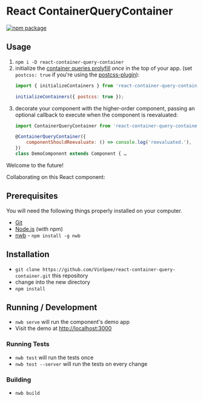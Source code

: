 # React ContainerQueryContainer

[![npm package][npm-badge]][npm]


## Usage

1. `npm i -D react-container-query-container`
2. initialize the [container queries
	 prolyfill](https://github.com/ausi/cq-prolyfill) *once* in the top of your app. (set `postcss: true` if you're using the [postcss-plugin](https://github.com/ausi/cq-prolyfill/blob/master/docs/postcss.md)):
	```js
	import { initializeContainers } from 'react-container-query-container';
	
	initializeContainers({ postcss: true });
	```
3. decorate your component with the higher-order component, passing an optional
	 callback to execute when the component is reevaluated:
	```js
	import ContainerQueryContainer from 'react-container-query-container';

	@ContainerQueryContainer({
		componentShouldReevaluate: () => console.log('reevaluated.'),
	})
	class DemoComponent extends Component { …
	```

Welcome to the future!




Collaborating on this React component:

## Prerequisites

You will need the following things properly installed on your computer.

* [Git](http://git-scm.com/)
* [Node.js](http://nodejs.org/) (with npm)
* [nwb](https://github.com/insin/nwb/) - `npm install -g nwb`

## Installation

* `git clone https://github.com/VinSpee/react-container-query-container.git` this repository
* change into the new directory
* `npm install`

## Running / Development

* `nwb serve` will run the component's demo app
* Visit the demo at [http://localhost:3000](http://localhost:3000)

### Running Tests

* `nwb test` will run the tests once
* `nwb test --server` will run the tests on every change

### Building

* `nwb build`

[npm-badge]: https://img.shields.io/npm/v/react-container-query-container.svg?style=flat-square
[npm]: https://www.npmjs.org/package/react-container-query-containe


